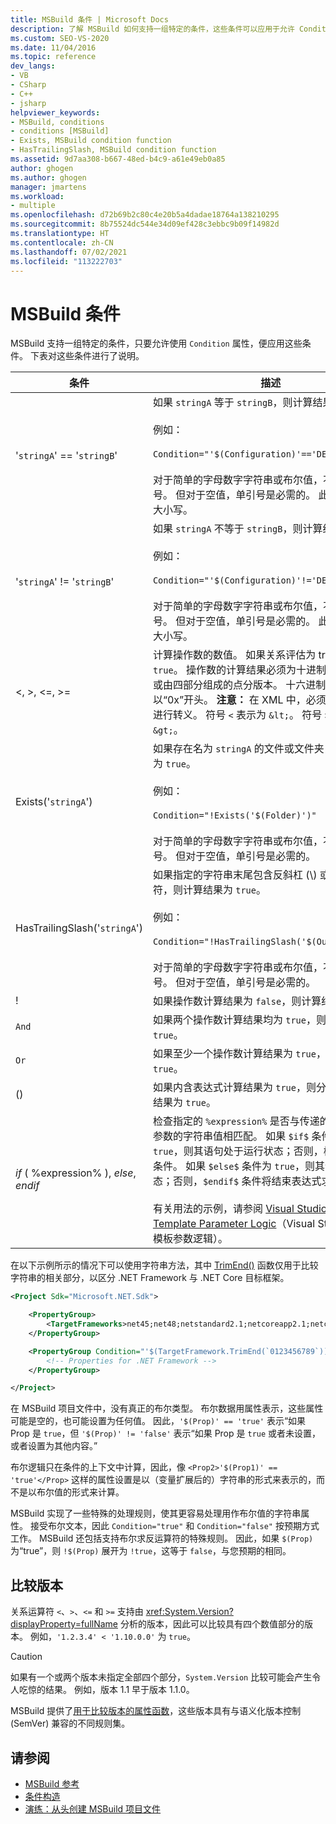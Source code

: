 ```yaml
---
title: MSBuild 条件 | Microsoft Docs
description: 了解 MSBuild 如何支持一组特定的条件，这些条件可以应用于允许 Condition 特性的任何地方。
ms.custom: SEO-VS-2020
ms.date: 11/04/2016
ms.topic: reference
dev_langs:
- VB
- CSharp
- C++
- jsharp
helpviewer_keywords:
- MSBuild, conditions
- conditions [MSBuild]
- Exists, MSBuild condition function
- HasTrailingSlash, MSBuild condition function
ms.assetid: 9d7aa308-b667-48ed-b4c9-a61e49eb0a85
author: ghogen
ms.author: ghogen
manager: jmartens
ms.workload:
- multiple
ms.openlocfilehash: d72b69b2c80c4e20b5a4dadae18764a138210295
ms.sourcegitcommit: 8b75524dc544e34d09ef428c3ebbc9b09f14982d
ms.translationtype: HT
ms.contentlocale: zh-CN
ms.lasthandoff: 07/02/2021
ms.locfileid: "113222703"
---
```

# <a name="msbuild-conditions"></a>MSBuild 条件

MSBuild 支持一组特定的条件，只要允许使用 `Condition` 属性，便应用这些条件。 下表对这些条件进行了说明。

|条件|描述|
|---------------|-----------------|
|'`stringA`' == '`stringB`'|如果 `stringA` 等于 `stringB`，则计算结果为 `true`。<br /><br /> 例如：<br /><br /> `Condition="'$(Configuration)'=='DEBUG'"`<br /><br /> 对于简单的字母数字字符串或布尔值，不需要单引号。 但对于空值，单引号是必需的。 此检查不区分大小写。|
|'`stringA`' != '`stringB`'|如果 `stringA` 不等于 `stringB`，则计算结果为 `true`。<br /><br /> 例如：<br /><br /> `Condition="'$(Configuration)'!='DEBUG'"`<br /><br /> 对于简单的字母数字字符串或布尔值，不需要单引号。 但对于空值，单引号是必需的。 此检查不区分大小写。|
|\<, >, \<=, >=|计算操作数的数值。 如果关系评估为 true，则返回 `true`。 操作数的计算结果必须为十进制或十六进制数或由四部分组成的点分版本。 十六进制数必须以“0x”开头。 **注意：** 在 XML 中，必须对字符 `<` 和 `>` 进行转义。 符号 `<` 表示为 `&lt;`。 符号 `>` 表示为 `&gt;`。|
|Exists('`stringA`')|如果存在名为 `stringA` 的文件或文件夹，则计算结果为 `true`。<br /><br /> 例如：<br /><br /> `Condition="!Exists('$(Folder)')"`<br /><br /> 对于简单的字母数字字符串或布尔值，不需要单引号。 但对于空值，单引号是必需的。|
|HasTrailingSlash('`stringA`')|如果指定的字符串末尾包含反斜杠 (\\) 或正斜杠 (/) 字符，则计算结果为 `true`。<br /><br /> 例如：<br /><br /> `Condition="!HasTrailingSlash('$(OutputPath)')"`<br /><br /> 对于简单的字母数字字符串或布尔值，不需要单引号。 但对于空值，单引号是必需的。|
|!|如果操作数计算结果为 `false`，则计算结果为 `true`。|
|`And`|如果两个操作数计算结果均为 `true`，则计算结果为 `true`。|
|`Or`|如果至少一个操作数计算结果为 `true`，则计算结果为 `true`。|
|()|如果内含表达式计算结果为 `true`，则分组机制的计算结果为 `true`。|
|$if$ ( %expression% ), $else$, $endif$|检查指定的 `%expression%` 是否与传递的自定义模板参数的字符串值相匹配。 如果 `$if$` 条件计算结果为 `true`，则其语句处于运行状态；否则，检查 `$else$` 条件。 如果 `$else$` 条件为 `true`，则其语句为运行状态；否则，`$endif$` 条件将结束表达式求值。<br /><br /> 有关用法的示例，请参阅 [Visual Studio Project/Item Template Parameter Logic](https://stackoverflow.com/questions/6709057/visual-studio-project-item-template-parameter-logic)（Visual Studio 项目/项模板参数逻辑）。|

在以下示例所示的情况下可以使用字符串方法，其中 [TrimEnd()](/dotnet/api/system.string.trimend) 函数仅用于比较字符串的相关部分，以区分 .NET Framework 与 .NET Core 目标框架。

```xml
<Project Sdk="Microsoft.NET.Sdk">

    <PropertyGroup>
        <TargetFrameworks>net45;net48;netstandard2.1;netcoreapp2.1;netcoreapp3.1</TargetFrameworks>
    </PropertyGroup>

    <PropertyGroup Condition="'$(TargetFramework.TrimEnd(`0123456789`))' == 'net'">
        <!-- Properties for .NET Framework -->
    </PropertyGroup>

</Project>
```

在 MSBuild 项目文件中，没有真正的布尔类型。 布尔数据用属性表示，这些属性可能是空的，也可能设置为任何值。 因此，`'$(Prop)' == 'true'` 表示“如果 Prop 是 `true`，但 `'$(Prop)' != 'false'` 表示“如果 Prop 是 `true` 或者未设置，或者设置为其他内容。”

布尔逻辑只在条件的上下文中计算，因此，像 `<Prop2>'$(Prop1)' == 'true'</Prop>` 这样的属性设置是以（变量扩展后的）字符串的形式来表示的，而不是以布尔值的形式来计算。  

MSBuild 实现了一些特殊的处理规则，使其更容易处理用作布尔值的字符串属性。 接受布尔文本，因此 `Condition="true"` 和 `Condition="false"` 按预期方式工作。 MSBuild 还包括支持布尔求反运算符的特殊规则。 因此，如果 `$(Prop)` 为“true”，则 `!$(Prop)` 展开为 `!true`，这等于 `false`，与您预期的相同。

## <a name="comparing-versions"></a>比较版本

关系运算符 `<`、`>`、`<=` 和 `>=` 支持由 <xref:System.Version?displayProperty=fullName> 分析的版本，因此可以比较具有四个数值部分的版本。 例如，`'1.2.3.4' < '1.10.0.0'` 为 `true`。

> [!CAUTION]
> 如果有一个或两个版本未指定全部四个部分，`System.Version` 比较可能会产生令人吃惊的结果。 例如，版本 1.1 早于版本 1.1.0。

MSBuild 提供了[用于比较版本的属性函数](property-functions.md#msbuild-version-comparison-functions)，这些版本具有与语义化版本控制 (SemVer) 兼容的不同规则集。

## <a name="see-also"></a>请参阅

- [MSBuild 参考](../msbuild/msbuild-reference.md)
- [条件构造](../msbuild/msbuild-conditional-constructs.md)
- [演练：从头创建 MSBuild 项目文件](../msbuild/walkthrough-creating-an-msbuild-project-file-from-scratch.md)
